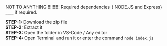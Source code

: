 NOT TO ANYTHING !!!!!!!!!
Required dependencies { NODE.JS and Express} ____ if required.

**STEP-1:** Download the zip file  
**STEP-2:** Extract it  
**STEP-3:** Open the folder in VS-Code / Any editor  
**STEP-4:** Open Terminal and run it or enter the command `node index.js`
